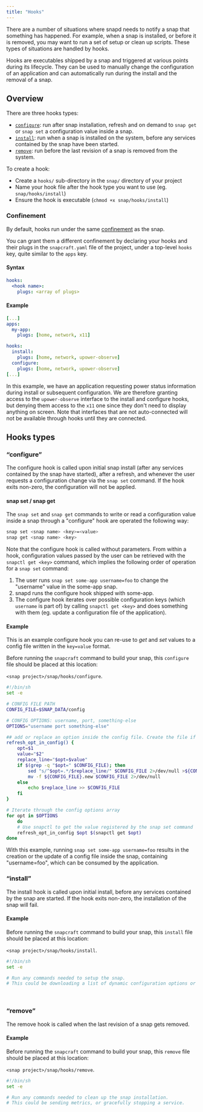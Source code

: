 ```yaml
---
title: "Hooks"
---
```


There are a number of situations where snapd needs to notify a snap that something has happened. For example, when a snap is installed, or before it is removed, you may want to run a set of setup or clean up scripts. These types of situations are handled by hooks.

Hooks are executables shipped by a snap and triggered at various points during its lifecycle. They can be used to manually change the configuration of an application and can automatically run during the install and the removal of a snap.

## Overview

There are three hooks types:

* [`configure`](#configure): run after snap installation, refresh and on demand to `snap get` or `snap set` a configuration value inside a snap.
* [`install`](#install): run when a snap is installed on the system, before any services contained by the snap have been started.
* [`remove`](#remove): run before the last revision of a snap is removed from the system.

To create a hook:

* Create a `hooks/` sub-directory in the `snap/` directory of your project
* Name your hook file after the hook type you want to use (eg. `snap/hooks/install`)
* Ensure the hook is executable (`chmod +x snap/hooks/install`)

### Confinement

By default, hooks run under the same [confinement](/docs/reference/confinement) as the snap.

You can grant them a different confinement by declaring your hooks and their plugs in the `snapcraft.yaml` file of the project, under a top-level `hooks` key, quite similar to the `apps` key.

#### Syntax

``` yaml
hooks:
  <hook name>:
    plugs: <array of plugs>
```

#### Example

``` yaml
[...]
apps:
  my-app:
    plugs: [home, network, x11]

hooks:
  install:
    plugs: [home, network, upower-observe]
  configure:
    plugs: [home, network, upower-observe]
[...]
```

In this example, we have an application requesting power status information during install or subsequent configuration. We are therefore granting access to the `upower-observe` interface to the install and configure hooks, but denying them access to the `x11` one since they don't need to display anything on screen. Note that interfaces that are not auto-connected will not be available through hooks until they are connected.

## Hooks types

### “configure”

The configure hook is called upon initial snap install (after any services contained by the snap have started), after a refresh, and whenever the user requests a configuration change via the `snap set` command. If the hook exits non-zero, the configuration will not be applied.

#### snap set / snap get

The `snap set` and `snap get` commands to write or read a configuration value inside a snap through a "configure" hook are operated the following way:

``` bash
snap set <snap name> <key>=<value>
snap get <snap name> <key>
```

Note that the configure hook is called without parameters. From within a hook, configuration values passed by the user can be retrieved with the `snapctl get <key>` command, which implies the following order of operation for a `snap set` command:

1. The user runs `snap set some-app username=foo` to change the "username" value in the some-app snap.
2. snapd runs the configure hook shipped with some-app.
3. The configure hook iterates over possible configuration keys (which `username` is part of) by calling `snapctl get <key>` and does something with them (eg. update a configuration file of the application).

#### Example

This is an example configure hook you can re-use to _get_ and _set_ values to a config file written in the `key=value` format.

Before running the `snapcraft` command to build your snap, this `configure` file should be placed at this location:

`<snap project>/snap/hooks/configure`.

``` bash
#!/bin/sh
set -e

# CONFIG FILE PATH
CONFIG_FILE=$SNAP_DATA/config

# CONFIG OPTIONS: username, port, something-else
OPTIONS="username port something-else"

## add or replace an option inside the config file. Create the file if doesn't exist
refresh_opt_in_config() {
    opt=$1
    value="$2"
    replace_line="$opt=$value"
    if $(grep -q "$opt=" $CONFIG_FILE); then
        sed "s/^$opt=.*/$replace_line/" $CONFIG_FILE 2>/dev/null >${CONFIG_FILE}.new
        mv -f ${CONFIG_FILE}.new $CONFIG_FILE 2>/dev/null
    else
        echo $replace_line >> $CONFIG_FILE
    fi
}

# Iterate through the config options array
for opt in $OPTIONS
    do
    # Use snapctl to get the value registered by the snap set command
    refresh_opt_in_config $opt $(snapctl get $opt)
done
```

With this example, running `snap set some-app username=foo` results in the creation or the update of a config file inside the snap, containing "username=foo", which can be consumed by the application.


### “install”

The install hook is called upon initial install, before any services contained by the snap are started. If the hook exits non-zero, the installation of the snap will fail.

#### Example

Before running the `snapcraft` command to build your snap, this `install` file should be placed at this location:

`<snap project>/snap/hooks/install`.

``` bash
#!/bin/sh
set -e

# Run any commands needed to setup the snap.
# This could be downloading a list of dynamic configuration options or creating a database.
```

<br>

### “remove”

The remove hook is called when the last revision of a snap gets removed.

#### Example

Before running the `snapcraft` command to build your snap, this `remove` file should be placed at this location:

`<snap project>/snap/hooks/remove`.

``` bash
#!/bin/sh
set -e

# Run any commands needed to clean up the snap installation.
# This could be sending metrics, or gracefully stopping a service.
```
